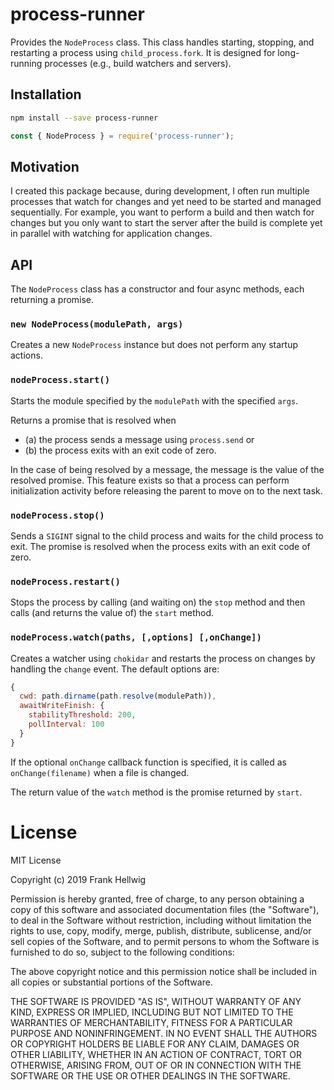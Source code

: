 # process-runner

Provides the `NodeProcess` class. This class handles starting, stopping, and restarting a process using `child_process.fork`. It is designed for long-running processes (e.g., build watchers and servers).

## Installation

```bash
npm install --save process-runner
```

```javascript
const { NodeProcess } = require('process-runner');
```

## Motivation

I created this package because, during development, I often run multiple processes that watch for changes and yet need to be started and managed sequentially. For example, you want to perform a build and then watch for changes but you only want to start the server after the build is complete yet in parallel with watching for application changes.

## API

The `NodeProcess` class has a constructor and four async methods, each returning a promise.

### `new NodeProcess(modulePath, args)`

Creates a new `NodeProcess` instance but does not perform any startup actions.

### `nodeProcess.start()`

Starts the module specified by the `modulePath` with the specified `args`.

Returns a promise that is resolved when

- (a) the process sends a message using `process.send` or
- (b) the process exits with an exit code of zero.

In the case of being resolved by a message, the message is the value of the resolved promise. This feature exists so that a process can perform initialization activity before releasing the parent to move on to the next task.

### `nodeProcess.stop()`

Sends a `SIGINT` signal to the child process and waits for the child process to exit. The promise is resolved when the process exits with an exit code of zero.

### `nodeProcess.restart()`

Stops the process by calling (and waiting on) the `stop` method and then calls (and returns the value of) the `start` method.

### `nodeProcess.watch(paths, [,options] [,onChange])`

Creates a watcher using `chokidar` and restarts the process on changes by handling the `change` event. The default options are:

```javascript
{
  cwd: path.dirname(path.resolve(modulePath)),
  awaitWriteFinish: {
    stabilityThreshold: 200,
    pollInterval: 100
  }
}
```

If the optional `onChange` callback function is specified, it is called as `onChange(filename)` when a file is changed.

The return value of the `watch` method is the promise returned by `start`.

# License

MIT License

Copyright (c) 2019 Frank Hellwig

Permission is hereby granted, free of charge, to any person obtaining a copy
of this software and associated documentation files (the "Software"), to deal
in the Software without restriction, including without limitation the rights
to use, copy, modify, merge, publish, distribute, sublicense, and/or sell
copies of the Software, and to permit persons to whom the Software is
furnished to do so, subject to the following conditions:

The above copyright notice and this permission notice shall be included in all
copies or substantial portions of the Software.

THE SOFTWARE IS PROVIDED "AS IS", WITHOUT WARRANTY OF ANY KIND, EXPRESS OR
IMPLIED, INCLUDING BUT NOT LIMITED TO THE WARRANTIES OF MERCHANTABILITY,
FITNESS FOR A PARTICULAR PURPOSE AND NONINFRINGEMENT. IN NO EVENT SHALL THE
AUTHORS OR COPYRIGHT HOLDERS BE LIABLE FOR ANY CLAIM, DAMAGES OR OTHER
LIABILITY, WHETHER IN AN ACTION OF CONTRACT, TORT OR OTHERWISE, ARISING FROM,
OUT OF OR IN CONNECTION WITH THE SOFTWARE OR THE USE OR OTHER DEALINGS IN THE
SOFTWARE.
